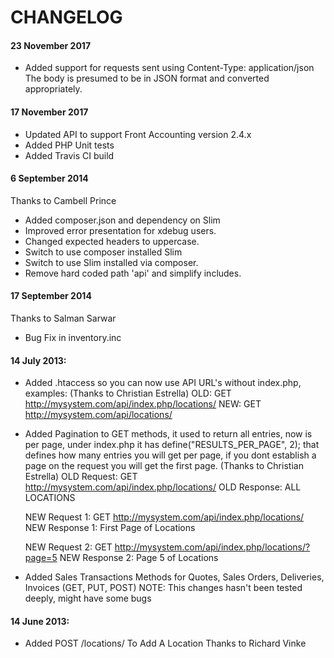 # CHANGELOG

#### 23 November 2017

- Added support for requests sent using Content-Type: application/json
  The body is presumed to be in JSON format and converted appropriately.

#### 17 November 2017

- Updated API to support Front Accounting version 2.4.x
- Added PHP Unit tests
- Added Travis CI build

#### 6 September 2014
Thanks to Cambell Prince

- Added composer.json and dependency on Slim
- Improved error presentation for xdebug users.
- Changed expected headers to uppercase.
- Switch to use composer installed Slim
- Switch to use Slim installed via composer.
- Remove hard coded path 'api' and simplify includes.

#### 17 September 2014
Thanks to Salman Sarwar

- Bug Fix in inventory.inc

#### 14 July 2013:
- Added .htaccess so you can now use API URL's without index.php, examples: (Thanks to Christian Estrella)
	OLD: GET http://mysystem.com/api/index.php/locations/
	NEW: GET http://mysystem.com/api/locations/

- Added Pagination to GET methods, it used to return all entries, now is per page, under index.php it has define("RESULTS_PER_PAGE", 2); that defines how many entries you will get per page, if you dont establish a page on the request you will get the first page. (Thanks to Christian Estrella)
	OLD Request: GET http://mysystem.com/api/index.php/locations/
	OLD Response: ALL LOCATIONS
	
	NEW Request 1: GET http://mysystem.com/api/index.php/locations/
	NEW Response 1: First Page of Locations
	
	NEW Request 2: GET http://mysystem.com/api/index.php/locations/?page=5
	NEW Response 2: Page 5 of Locations

- Added Sales Transactions Methods for Quotes, Sales Orders, Deliveries, Invoices (GET, PUT, POST)
	NOTE: This changes hasn't been tested deeply, might have some bugs

#### 14 June 2013:
- Added POST /locations/ To Add A Location Thanks to Richard Vinke

